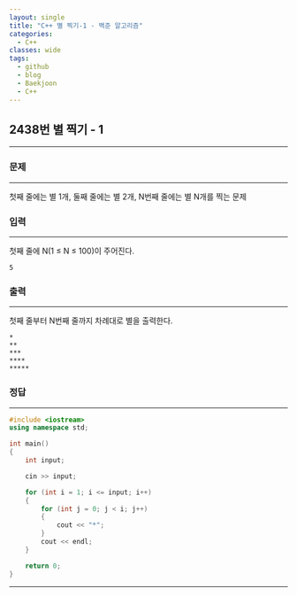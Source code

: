 ```yaml
---
layout: single
title: "C++ 별 찍기-1 - 백준 알고리즘"
categories:
  - C++
classes: wide
tags:
  - github
  - blog
  - Baekjoon
  - C++
---
```

## 2438번 **별 찍기 - 1**
---

### 문제
---
  첫째 줄에는 별 1개, 둘째 줄에는 별 2개, N번째 줄에는 별 N개를 찍는 문제

### 입력
---
첫째 줄에 N(1 ≤ N ≤ 100)이 주어진다.
```
5
```

### 출력
---
첫째 줄부터 N번째 줄까지 차례대로 별을 출력한다.
```
*
**
***
****
*****
```

### 정답
---
```c++
#include <iostream>
using namespace std;

int main()
{
	int input;

	cin >> input;

	for (int i = 1; i <= input; i++)
	{
		for (int j = 0; j < i; j++)
		{
			cout << "*";
		}
		cout << endl;
 	}

	return 0;
}
```

---
